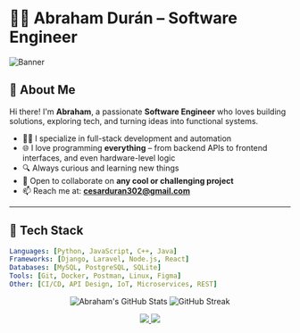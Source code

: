 # 👨‍💻 Abraham Durán – Software Engineer

![Banner](https://capsule-render.vercel.app/api?type=waving&color=gradient&height=200&section=header&text=Welcome%20to%20my%20world!&fontSize=35&fontAlignY=35)

## 🚀 About Me

Hi there! I'm **Abraham**, a passionate **Software Engineer** who loves building solutions, exploring tech, and turning ideas into functional systems.

- 👨‍💻 I specialize in full-stack development and automation
- 🌐 I love programming **everything** – from backend APIs to frontend interfaces, and even hardware-level logic
- 🔍 Always curious and learning new things
- 🤝 Open to collaborate on **any cool or challenging project**
- 📫 Reach me at: **cesarduran302@gmail.com**

---

## 🧠 Tech Stack

```yaml
Languages: [Python, JavaScript, C++, Java]
Frameworks: [Django, Laravel, Node.js, React]
Databases: [MySQL, PostgreSQL, SQLite]
Tools: [Git, Docker, Postman, Linux, Figma]
Other: [CI/CD, API Design, IoT, Microservices, REST]
```
<p align="center"> <img src="https://github-readme-stats.vercel.app/api?username=T-crtl&show_icons=true&theme=tokyonight" alt="Abraham's GitHub Stats" /> <img src="https://github-readme-streak-stats.herokuapp.com/?user=T-crtl&theme=tokyonight" alt="GitHub Streak" /> </p>


<p align="center">
  <a href="mailto:cesarduran302@gmail.com">
    <img src="https://img.shields.io/badge/Gmail-D14836?style=for-the-badge&logo=gmail&logoColor=white"/>
  </a>
  <a href="https://www.linkedin.com/in/cesar-duran369/" target="_blank">
    <img src="https://img.shields.io/badge/LinkedIn-0077B5?style=for-the-badge&logo=linkedin&logoColor=white"/>
  </a>
</p>
